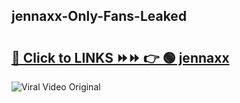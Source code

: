 
 ## jennaxx-Only-Fans-Leaked

# <h2><a href="https://clipsfans.com/jennaxx&ref=git">🔗 Click to LINKS ⏩⏩ 👉 🟢 jennaxx </a></h2>

<a href="https://clipsfans.com/jennaxx&ref=git" rel="nofollow" data-target="animated-image.originalLink"><img src="https://i.ibb.co.com/xMMVF88/686577567.gif" alt="Viral Video Original" style="max-width: 100%; display: inline-block;" data-target="animated-image.originalImage"></a>
